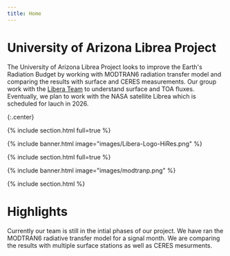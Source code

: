 ```yaml
---
title: Home
---
```


# University of Arizona Librea Project

The University of Arizona Librea Project looks to improve the Earth's Radiation Budget by working with MODTRAN6 radiation transfer model and comparing the results with surface and CERES measurements. Our group work with the [Libera Team](https://lasp.colorado.edu/home/libera/) to understand surface and TOA fluxes. Eventually, we plan to work with the NASA satellite Librea which is scheduled for lauch in 2026. 

{:.center}

{% include section.html full=true %}

{% include banner.html image="images/Libera-Logo-HiRes.png" %}

{% include section.html full=true %}

{% include banner.html image="images/modtranp.png" %}

{% include section.html %}

# Highlights


Currently our team is still in the intial phases of our project. We have ran the MODTRAN6 radiative transfer model for a signal month.
We are comparing the results with multiple surface stations as well as CERES mesurments.
